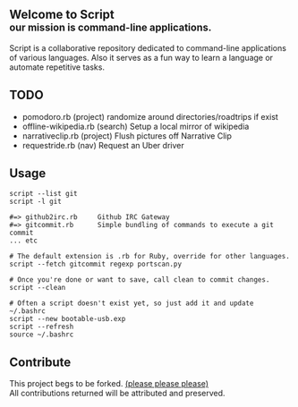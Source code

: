 Welcome to Script <br/><small>our mission is command-line applications.</small>
--------------
Script is a collaborative repository dedicated to command-line applications of various languages. Also it serves as a fun way to learn a language or automate repetitive tasks.

TODO
--------------

+ pomodoro.rb (project) randomize around directories/roadtrips if exist
+ offline-wikipedia.rb (search) Setup a local mirror of wikipedia
+ narrativeclip.rb (project) Flush pictures off Narrative Clip 
+ requestride.rb (nav) Request an Uber driver

Usage
--------------

```
script --list git
script -l git

#=> github2irc.rb     Github IRC Gateway
#=> gitcommit.rb      Simple bundling of commands to execute a git commit
... etc

# The default extension is .rb for Ruby, override for other languages.
script --fetch gitcommit regexp portscan.py

# Once you're done or want to save, call clean to commit changes.
script --clean

# Often a script doesn't exist yet, so just add it and update ~/.bashrc
script --new bootable-usb.exp
script --refresh
source ~/.bashrc
```

Contribute
--------------

This project begs to be forked. [(please please please)](https://github.com/wurde/script/fork)<br/>
All contributions returned will be attributed and preserved.
